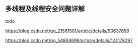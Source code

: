## 多线程及线程安全问题详解

todo

https://blog.csdn.net/qq_21561501/article/details/90637859

https://blog.csdn.net/qq_54864699/article/details/124178297